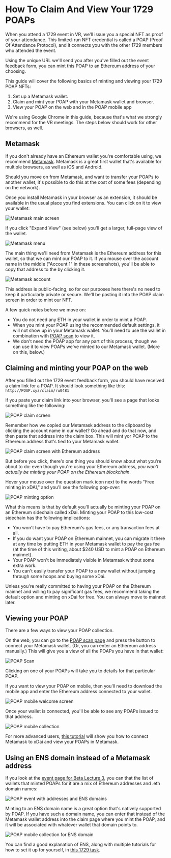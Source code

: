 # How To Claim And View Your 1729 POAPs

When you attend a 1729 event in VR, we'll issue you a special NFT as proof of your attendance. This limited-run NFT credential is called a POAP (Proof Of Attendance Protocol), and it connects you with the other 1729 members who attended the event.

Using the unique URL we'll send you after you've filled out the event feedback form, you can mint this POAP to an Ethereum address of your choosing.

This guide will cover the following basics of minting and viewing your 1729 POAP NFTs:

1. Set up a Metamask wallet.
2. Claim and mint your POAP with your Metamask wallet and browser.
3. View your POAP on the web and in the POAP mobile app

We're using Google Chrome in this guide, because that's what we strongly recommend for the VR meetings. The steps below should work for other browsers, as well.

## Metamask

If you don't already have an Ethereum wallet you're comfortable using, we recommend [Metamask](https://metamask.io/). Metamask is a great first wallet that's available for multiple browsers, as well as iOS and Android.

Should you move on from Metamask, and want to transfer your POAPs to another wallet, it's possible to do this at the cost of some fees (depending on the network).

Once you install Metamask in your browser as an extension, it should be available in the usual place you find extensions. You can click on it to view your wallet:

![Metamask main screen](images/metamask-1.png)

If you click "Expand View" (see below) you'll get a larger, full-page view of the wallet. 

![Metamask menu](images/metamask-2.png)

The main thing we'll need from Metamask is the Ethereum address for this wallet, so that we can mint our POAP to it. If you mouse over the account name in the middle ("Account 1" in these screenshots), you'll be able to copy that address to the by clicking it.

![Metamask account](images/metamask-3.png)

This address is public-facing, so for our purposes here there's no need to keep it particularly private or secure. We'll be pasting it into the POAP claim screen in order to mint our NFT.

A few quick notes before we move on:
- You do not need any ETH in your wallet in order to mint a POAP.
- When you mint your POAP using the recommended default settings, it will not show up in your Metamask wallet. You'll need to use the wallet in combination with [POAP scan](https://app.poap.xyz/scan/)  to view it.
- We don't need the POAP app for any part of this process, though we can use it to view POAPs we've minted to our Metamask wallet. (More on this, below.)

## Claiming and minting your POAP on the web

After you filled out the 1729 event feedback form, you should have received a claim link for a POAP. It should look something like this: `http://POAP.xyz/claim/ru0481`

If you paste your claim link into your browser, you'll see a page that looks something like the following:

![POAP claim screen](images/poap-1.png)

Remember how we copied our Metamask address to the clipboard by clicking the account name in our wallet? Go ahead and do that now, and then paste that address into the claim box. This will mint yor POAP to the Ethereum address that's tied to your Metamask wallet.

![POAP claim screen with Ethereum address](images/poap-2.png)

But before you click, there's one thing you should know about what you're about to do: even though you're using your Ethereum address, _you won't actually be minting your POAP on the Ethereum blockchain_. 

Hover your mouse over the question mark icon next to the words "Free minting in xDAI," and you'll see the following pop-over:

![POAP minting option](images/poap-3.png)

What this means is that by default you'll actually be minting your POAP on an Ethereum sidechain called xDai. Minting your POAP to this low-cost sidechain has the following implications:

- You won't have to pay Ethereum's gas fees, or any transaction fees at all.
- If you do want your POAP on Ethereum mainnet, you can migrate it there at any time by putting ETH in your Metamask wallet to pay the gas fee (at the time of this writing, about $240 USD to mint a POAP on Ethereum mainnet).
- Your POAP won't be immediately visible in Metamask without some extra work.
- You can't easily transfer your POAP to a new wallet without jumping through some hoops and buying some xDai.

Unless you're really committed to having your POAP on the Ethereum mainnet and willing to pay significant gas fees, we recommend taking the default option and minting on xDai for free. You can always move to mainnet later.

## Viewing your POAP

There are a few ways to view your POAP collection.

On the web, you can go to the [POAP scan page](https://app.poap.xyz/scan/) and press the button to connect your Metamask wallet. (Or, you can enter an Ethereum address manually.) This will give you a view of all the POAPs you have in that wallet:

![POAP Scan](images/poap-4.png)

Clicking on one of your POAPs will take you to details for that particular POAP.

If you want to view your POAP on mobile, then you'll need to download the mobile app and enter the Ethereum address connected to your wallet. 

![POAP mobile welcome screen](images/poap-mobile-1.jpeg)

Once your wallet is connected, you'll be able to see any POAPs issued to that address.

![POAP mobile collection](images/poap-mobile-2.jpeg)

For more advanced users, [this tutorial](https://www.publish0x.com/long-horizon/how-to-add-your-poaps-to-metamask-xyyyqrn) will show you how to connect Metamask to xDai and view your POAPs in Metamask.

## Using an ENS domain instead of a Metamask address

If you look at the [event page for Beta Lecture 3](https://poap.gallery/event/15646), you can that the list of wallets that minted POAPs for it are a mix of Ethereum addresses and .eth domain names:

![POAP event with addresses and ENS domains](images/poap-5.png)

Minting to an ENS domain name is a great option that's natively supported by POAP. If you have such a domain name, you can enter that instead of the Metamask wallet address into the claim page where you mint the POAP, and it will be associated with whatever wallet that domain points to.

![POAP mobile collection for ENS domain](images/poap-mobile-3.jpeg)

You can find a good explanation of ENS, along with multiple tutorials for how to set it up for yourself, in [this 1729 task](https://1729.com/register-blockchain-domain-with-ens).

